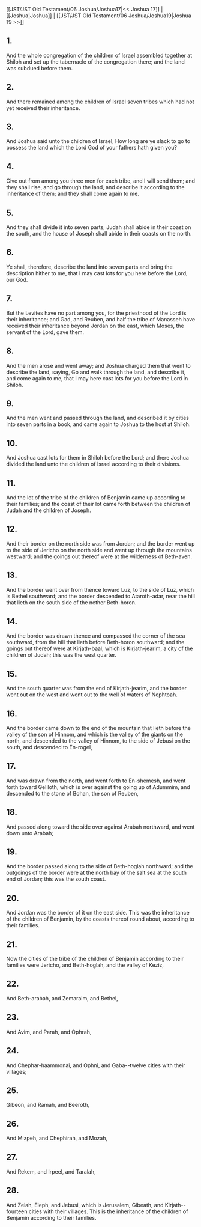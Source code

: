 [[JST/JST Old Testament/06 Joshua/Joshua17|<< Joshua 17]] | [[Joshua|Joshua]] | [[JST/JST Old Testament/06 Joshua/Joshua19|Joshua 19 >>]]
## 1.
And the whole congregation of the children of Israel assembled together at Shiloh and set up the tabernacle of the congregation there; and the land was subdued before them.
## 2.
And there remained among the children of Israel seven tribes which had not yet received their inheritance.
## 3.
And Joshua said unto the children of Israel, How long are ye slack to go to possess the land which the Lord God of your fathers hath given you?
## 4.
Give out from among you three men for each tribe, and I will send them; and they shall rise, and go through the land, and describe it according to the inheritance of them; and they shall come again to me.
## 5.
And they shall divide it into seven parts; Judah shall abide in their coast on the south, and the house of Joseph shall abide in their coasts on the north.
## 6.
Ye shall, therefore, describe the land into seven parts and bring the description hither to me, that I may cast lots for you here before the Lord, our God.
## 7.
But the Levites have no part among you, for the priesthood of the Lord is their inheritance; and Gad, and Reuben, and half the tribe of Manasseh have received their inheritance beyond Jordan on the east, which Moses, the servant of the Lord, gave them.
## 8.
And the men arose and went away; and Joshua charged them that went to describe the land, saying, Go and walk through the land, and describe it, and come again to me, that I may here cast lots for you before the Lord in Shiloh.
## 9.
And the men went and passed through the land, and described it by cities into seven parts in a book, and came again to Joshua to the host at Shiloh.
## 10.
And Joshua cast lots for them in Shiloh before the Lord; and there Joshua divided the land unto the children of Israel according to their divisions.
## 11.
And the lot of the tribe of the children of Benjamin came up according to their families; and the coast of their lot came forth between the children of Judah and the children of Joseph.
## 12.
And their border on the north side was from Jordan; and the border went up to the side of Jericho on the north side and went up through the mountains westward; and the goings out thereof were at the wilderness of Beth-aven.
## 13.
And the border went over from thence toward Luz, to the side of Luz, which is Bethel southward; and the border descended to Ataroth-adar, near the hill that lieth on the south side of the nether Beth-horon.
## 14.
And the border was drawn thence and compassed the corner of the sea southward, from the hill that lieth before Beth-horon southward; and the goings out thereof were at Kirjath-baal, which is Kirjath-jearim, a city of the children of Judah; this was the west quarter.
## 15.
And the south quarter was from the end of Kirjath-jearim, and the border went out on the west and went out to the well of waters of Nephtoah.
## 16.
And the border came down to the end of the mountain that lieth before the valley of the son of Hinnom, and which is the valley of the giants on the north, and descended to the valley of Hinnom, to the side of Jebusi on the south, and descended to En-rogel,
## 17.
And was drawn from the north, and went forth to En-shemesh, and went forth toward Geliloth, which is over against the going up of Adummim, and descended to the stone of Bohan, the son of Reuben,
## 18.
And passed along toward the side over against Arabah northward, and went down unto Arabah;
## 19.
And the border passed along to the side of Beth-hoglah northward; and the outgoings of the border were at the north bay of the salt sea at the south end of Jordan; this was the south coast.
## 20.
And Jordan was the border of it on the east side. This was the inheritance of the children of Benjamin, by the coasts thereof round about, according to their families.
## 21.
Now the cities of the tribe of the children of Benjamin according to their families were Jericho, and Beth-hoglah, and the valley of Keziz,
## 22.
And Beth-arabah, and Zemaraim, and Bethel,
## 23.
And Avim, and Parah, and Ophrah,
## 24.
And Chephar-haammonai, and Ophni, and Gaba\--twelve cities with their villages;
## 25.
Gibeon, and Ramah, and Beeroth,
## 26.
And Mizpeh, and Chephirah, and Mozah,
## 27.
And Rekem, and Irpeel, and Taralah,
## 28.
And Zelah, Eleph, and Jebusi, which is Jerusalem, Gibeath, and Kirjath\--fourteen cities with their villages. This is the inheritance of the children of Benjamin according to their families.

